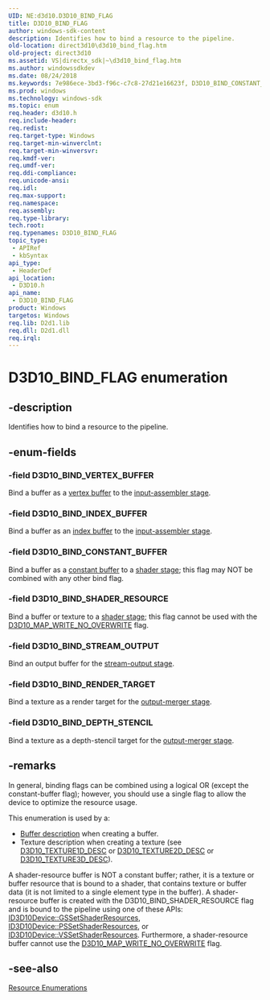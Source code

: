```yaml
---
UID: NE:d3d10.D3D10_BIND_FLAG
title: D3D10_BIND_FLAG
author: windows-sdk-content
description: Identifies how to bind a resource to the pipeline.
old-location: direct3d10\d3d10_bind_flag.htm
old-project: direct3d10
ms.assetid: VS|directx_sdk|~\d3d10_bind_flag.htm
ms.author: windowssdkdev
ms.date: 08/24/2018
ms.keywords: 7e986ece-3bd3-f96c-c7c8-27d21e16623f, D3D10_BIND_CONSTANT_BUFFER, D3D10_BIND_DEPTH_STENCIL, D3D10_BIND_FLAG, D3D10_BIND_FLAG enumeration [Direct3D 10], D3D10_BIND_INDEX_BUFFER, D3D10_BIND_RENDER_TARGET, D3D10_BIND_SHADER_RESOURCE, D3D10_BIND_STREAM_OUTPUT, D3D10_BIND_VERTEX_BUFFER, d3d10/D3D10_BIND_CONSTANT_BUFFER, d3d10/D3D10_BIND_DEPTH_STENCIL, d3d10/D3D10_BIND_FLAG, d3d10/D3D10_BIND_INDEX_BUFFER, d3d10/D3D10_BIND_RENDER_TARGET, d3d10/D3D10_BIND_SHADER_RESOURCE, d3d10/D3D10_BIND_STREAM_OUTPUT, d3d10/D3D10_BIND_VERTEX_BUFFER, direct3d10.d3d10_bind_flag
ms.prod: windows
ms.technology: windows-sdk
ms.topic: enum
req.header: d3d10.h
req.include-header: 
req.redist: 
req.target-type: Windows
req.target-min-winverclnt: 
req.target-min-winversvr: 
req.kmdf-ver: 
req.umdf-ver: 
req.ddi-compliance: 
req.unicode-ansi: 
req.idl: 
req.max-support: 
req.namespace: 
req.assembly: 
req.type-library: 
tech.root: 
req.typenames: D3D10_BIND_FLAG
topic_type:
 - APIRef
 - kbSyntax
api_type:
 - HeaderDef
api_location:
 - D3D10.h
api_name:
 - D3D10_BIND_FLAG
product: Windows
targetos: Windows
req.lib: D2d1.lib
req.dll: D2d1.dll
req.irql: 
---
```


# D3D10_BIND_FLAG enumeration


## -description


Identifies how to bind a resource to the pipeline.


## -enum-fields




### -field D3D10_BIND_VERTEX_BUFFER

Bind a buffer as a <a href="https://msdn.microsoft.com/c5238a2f-d69d-4ce5-a5aa-66a6c18d5f69">vertex buffer</a> to the <a href="https://msdn.microsoft.com/71141a5e-2d79-4b02-8370-c0cbc8618908">input-assembler stage</a>.


### -field D3D10_BIND_INDEX_BUFFER

Bind a buffer as an <a href="https://msdn.microsoft.com/c5238a2f-d69d-4ce5-a5aa-66a6c18d5f69">index buffer</a> to the <a href="https://msdn.microsoft.com/71141a5e-2d79-4b02-8370-c0cbc8618908">input-assembler stage</a>.


### -field D3D10_BIND_CONSTANT_BUFFER

Bind a buffer as a <a href="https://msdn.microsoft.com/c5238a2f-d69d-4ce5-a5aa-66a6c18d5f69">constant buffer</a> to a <a href="direct3d11.d3d10_graphics_programming_guide_shader_stages">shader stage</a>; this flag may NOT be combined with any other bind flag.


### -field D3D10_BIND_SHADER_RESOURCE

Bind a buffer or texture to a <a href="direct3d11.d3d10_graphics_programming_guide_shader_stages">shader stage</a>; this flag cannot be used with the <a href="https://msdn.microsoft.com/6a8e10cf-2cab-41f0-ba43-afa6854477ff">D3D10_MAP_WRITE_NO_OVERWRITE</a> flag.


### -field D3D10_BIND_STREAM_OUTPUT

Bind an output buffer for the <a href="https://msdn.microsoft.com/f902dc93-9612-481b-a6bd-073e924a4c79">stream-output stage</a>.


### -field D3D10_BIND_RENDER_TARGET

Bind a texture as a render target for the <a href="https://msdn.microsoft.com/8be68c15-2deb-4804-b683-30080a876189">output-merger stage</a>.


### -field D3D10_BIND_DEPTH_STENCIL

Bind a texture as a depth-stencil target for the <a href="https://msdn.microsoft.com/8be68c15-2deb-4804-b683-30080a876189">output-merger stage</a>.


## -remarks



In general, binding flags can be combined using a logical OR (except the constant-buffer flag); however, you should use a single flag to allow the device to optimize the resource usage.

This enumeration is used by a:

<ul>
<li>
<a href="https://msdn.microsoft.com/3f98c741-ff4c-4080-bd57-ef35cd6622d6">Buffer description</a> when creating a buffer.</li>
<li>Texture description when creating a texture (see <a href="https://msdn.microsoft.com/f4230e66-5b38-4c69-8406-974fb7708c16">D3D10_TEXTURE1D_DESC</a> or <a href="https://msdn.microsoft.com/2535da35-7985-4e50-b840-6a636f871697">D3D10_TEXTURE2D_DESC</a> or <a href="https://msdn.microsoft.com/b2447872-cbef-4cf2-ab7c-2739343ceb64">D3D10_TEXTURE3D_DESC</a>).</li>
</ul>
A shader-resource buffer is NOT a constant buffer; rather, it is a texture or buffer resource that is bound to a shader, that contains texture or buffer data (it is not limited to a single element type in the buffer). A shader-resource buffer is created with the D3D10_BIND_SHADER_RESOURCE flag and is bound to the pipeline using one of these APIs: <a href="https://msdn.microsoft.com/8e012e31-b161-4564-9acf-243d99366092">ID3D10Device::GSSetShaderResources</a>, <a href="https://msdn.microsoft.com/88b1515b-f070-4725-a844-30575a1800d4">ID3D10Device::PSSetShaderResources</a>, or <a href="https://msdn.microsoft.com/8481e388-3cfe-43e3-b58e-fea989d942ba">ID3D10Device::VSSetShaderResources</a>. Furthermore, a shader-resource buffer cannot use the <a href="https://msdn.microsoft.com/6a8e10cf-2cab-41f0-ba43-afa6854477ff">D3D10_MAP_WRITE_NO_OVERWRITE</a> flag.




## -see-also




<a href="https://msdn.microsoft.com/c986b22c-2960-4571-98bc-028c9f41ec65">Resource Enumerations</a>
 

 


